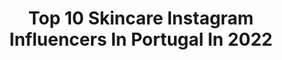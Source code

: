 ---
title: Top 10 Skincare Instagram Influencers In Portugal In 2022
description: >-
  Find top skincare Instagram influencers in Portugal in 2022. Most popular hashtags: #skincare #beauty #makeup #ootd.
platform: Instagram
hits: 38
text_top: Identify the most popular Instagram influencers on inBeat.
text_bottom: Our platform aggregates 38 Instagram influencers like this in Portugal for you to collaborate.
profiles:
  - username: "adivadarechousa"
    fullname: >-
      CATARINA NORA
    bio: >-
      ⋒ fashion trends | beauty tips ⊪ skincare consulting & makeup artist 〈@catarinanora_mua〉 ↷ 𝘀𝗼𝗰𝗶𝗮𝗹 𝗻𝗲𝘁𝘄𝗼𝗿𝗸 𝗺𝗮𝗻𝗮𝗴𝗲𝗺𝗲𝗻𝘁 ◠ Blog:
    location: "Portugal"
    followers: 9740
    engagement: 534
    commentsToLikes: 0.241492
    id: ck8t5v72nbcwr0j78c21xhpra
    verified: false
    hashtags: "#influencerportugal, #mamadeprimeiraviagem, #porto, #babyonboard"
  - username: "martaalvespinklemonade"
    fullname: >-
      Marta Alves 🌙 Pink Lemonade
    bio: >-
      Makeup is my cardio Skincare addict Glam • Workshops • Brides thepinklemonade@hotmail.com 📍 Lisbon
    location: "Portugal"
    followers: 31225
    engagement: 258
    commentsToLikes: 0.102074
    id: ck5zlojp8l3qj0i144bqujskv
    verified: false
    hashtags: "#wakeupandmakeup, #kkwbeauty, #glammakeup, #sigmabeauty"
  - username: "criss_own_skin"
    fullname: >-
      beauty by Cris
    bio: >-
      🇪🇺 Europe based 🇪🇺 #skincarecommunity #beautygrammer skincare photography, reviews & stuff I love Original content
    location: "Portugal"
    followers: 4800
    engagement: 896
    commentsToLikes: 0.406327
    id: ck14klvuxq5lx0i19vn7y0lyz
    verified: false
    hashtags: "#byredo, #skincare101, #beautygrammer, #luxuryskincare"
  - username: "patricia.r.carvalho"
    fullname: >-
      Patrícia Carvalho
    bio: >-
      portuguese girl traveling around the world beauty business owner & mentor 🐴🎈🎉
    location: "Portugal"
    followers: 5164
    engagement: 1197
    commentsToLikes: 0.252831
    id: ck8tdjhcz3kaw0j78437jlfeq
    verified: false
    hashtags: "#discount, #portugal, #girl, #zaraoutfit"
  - username: "_vitoriamota"
    fullname: >-
      Vitória Mota
    bio: >-
      @lagence_lisboa @nextmodels
    location: "Portugal"
    followers: 54055
    engagement: 384
    commentsToLikes: 0.034453
    id: ck0vxre5m0c0z0i19deeooo6e
    verified: false
    hashtags: "#fashion, #skin, #cool, #styling"
  - username: "thepinkelephantshoe"
    fullname: >-
      Cátia Rodrigues
    bio: >-
      Beauty & Lifestyle Blogger 🌸 Lisbon 📍 I truly believe that our skin should glow as much as our soul ✨ 💌 thepinkelephantshoe@gmail.com NOVO POST👩🏼‍💻👇🏻
    location: "Portugal"
    followers: 19572
    engagement: 619
    commentsToLikes: 0.671275
    id: ck0vv7ejrnvfu0i19lj715hn8
    verified: false
    hashtags: "#skincare, #giveaway, #passatempo, #skinpt"
  - username: "phoenix.vida"
    fullname: >-
      𝕍𝕚𝕕𝕒 𝔻𝕖 ℙ𝕙𝕠𝕖𝕟𝕚𝕩🇭🇰🇬🇧
    bio: >-
      Educator｜Artist｜#KOL Portuguese mixed🇵🇹 #influencer #Model 👉🏻𝘔𝘢𝘨𝘢𝘻𝘪𝘯𝘦, 𝘚𝘶𝘯𝘥𝘢𝘺𝘒𝘪𝘴𝘴, 𝘏𝘢𝘱𝘱𝘺𝘱𝘢𝘮𝘢 𝘦𝘵𝘤 Art ♥ Food ♥ Beauty ♥ Lifestyle ♥ Fashion 📩JoB／Collab
    location: "Portugal"
    followers: 20014
    engagement: 435
    commentsToLikes: 0.120681
    id: ckf5vfj3loeqa0j23pi7yo2fw
    verified: false
    hashtags: "#hkmom, #blogger, #skincare, #fashionstyle"
  - username: "susanachaves"
    fullname: >-
      Susana Persson Chaves
    bio: >-
      👩🏻‍✈️Captain-in-chief 🌴 @mirandabysapo & ✈️ @Beauty_Airlines 💋 #BeautyAddict 👉🏻 #FlightModeBeauty Early adopter. Late bloomer. Life hacker.
    location: "Portugal"
    followers: 12152
    engagement: 159
    commentsToLikes: 0.034316
    id: ck5c5eg5r3bft0i114fg1lyfq
    verified: false
    hashtags: "#igtopshelfie, #onmyshelf, #home, #mirandabysapo"
  - username: "misscasimiro"
    fullname: >-
      Mädchen
    bio: >-
      Daniela Casimiro Direito/Law 🎓 📍Lisbon 90’s kid beauty | aesthetic | photography |everything
    location: "Portugal"
    followers: 9604
    engagement: 1786
    commentsToLikes: 0.066591
    id: ck9hb1xoaf15l0j789k7x4783
    verified: false
    hashtags: "#eyes, #aesthetically, #quarantine, #quarentena"
  - username: "dia_lasto"
    fullname: >-
      Diana Lastovska
    bio: >-
      Latvian 🇱🇻 telling my life in stories * Currently in Portugal 🇵🇹
    location: "Portugal"
    followers: 6107
    engagement: 1325
    commentsToLikes: 0.109205
    id: ck9woqwl767y70j78iw14rvlh
    verified: false
    hashtags: "#algarve, #happy, #travelphotography, #traveleurope"
---